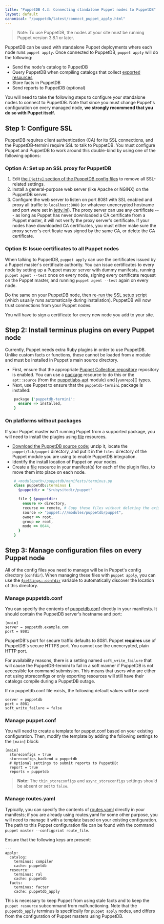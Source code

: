```yaml
---
title: "PuppetDB 4.3: Connecting standalone Puppet nodes to PuppetDB"
layout: default
canonical: "/puppetdb/latest/connect_puppet_apply.html"
---
```


[exported]: {{puppet}}/lang_exported.html
[package]: {{puppet}}/type.html#package
[file]: {{puppet}}/type.html#file
[yumrepo]: {{puppet}}/type.html#yumrepo
[apt]: http://forge.puppetlabs.com/puppetlabs/apt
[puppetdb_download]: http://downloads.puppetlabs.com/puppetdb
[puppetdb_conf]: {{puppet}}/config_file_puppetdb.html
[routes_yaml]: {{puppet}}/config_file_routes.html
[exported]: {{puppet}}/lang_exported.html
[jetty]: ./configure.html#jetty-http-settings
[ssl_script]: ./maintain_and_tune.html#redo-ssl-setup-after-changing-certificates
[settings_namespace]: {{puppet}}/lang_facts_and_builtin_vars.html#puppet-master-variables
[package_repos]: {{puppet}}/puppet_collections.html

> Note: To use PuppetDB, the nodes at your site must be running Puppet version 3.8.1 or later.

PuppetDB can be used with standalone Puppet deployments where each node runs `puppet apply`. Once connected to PuppetDB, `puppet apply` will do the following:

* Send the node's catalog to PuppetDB
* Query PuppetDB when compiling catalogs that collect [exported resources][exported]
* Store facts in PuppetDB
* Send reports to PuppetDB (optional)

You will need to take the following steps to configure your standalone nodes to connect to PuppetDB. Note that since you must change Puppet's configuration on every managed node, **we strongly recommend that you do so with Puppet itself.**

## Step 1: Configure SSL

PuppetDB requires client authentication (CA) for its SSL connections, and the PuppetDB-termini require SSL to talk to PuppetDB. You must configure Puppet and PuppetDB to work around this double-bind by using one of the following options:

### Option A: Set up an SSL proxy for PuppetDB

1. Edit [the `[jetty]` section of the PuppetDB config files][jetty] to remove all SSL-related settings.
2. Install a general-purpose web server (like Apache or NGINX) on the PuppetDB server.
3. Configure the web server to listen on port 8081 with SSL enabled and proxy all traffic to `localhost:8080` (or whatever unencrypted hostname and port were set in [jetty.ini][jetty]). The proxy server can use any certificate --- as long as Puppet has never downloaded a CA certificate from a Puppet master, it will not verify the proxy server's certificate. If your nodes have downloaded CA certificates, you must either make sure the proxy server's certificate was signed by the same CA, or delete the CA certificate.

### Option B: Issue certificates to all Puppet nodes

When talking to PuppetDB, `puppet apply` can use the certificates issued by a Puppet master's certificate authority. You can issue certificates to every node by setting up a Puppet master server with dummy manifests, running `puppet agent --test` once on every node, signing every certificate request on the Puppet master, and running `puppet agent --test` again on every node.

Do the same on your PuppetDB node, then [re-run the SSL setup script][ssl_script] (which usually runs automatically during installation). PuppetDB will now trust connections from your Puppet nodes.

You will have to sign a certificate for every new node you add to your site.

## Step 2: Install terminus plugins on every Puppet node

Currently, Puppet needs extra Ruby plugins in order to use PuppetDB. Unlike custom facts or functions, these cannot be loaded from a module and must be installed in Puppet's main source directory.

* First, ensure that the appropriate [Puppet Collection repository][package_repos]
  repository is enabled. You can use a [package][] resource to do this or the
  `apt::source` (from the [puppetlabs-apt][apt] module) and [`yumrepo`][] types.
* Next, use Puppet to ensure that the `puppetdb-termini` package is installed:

~~~ ruby
    package {'puppetdb-termini':
      ensure => installed,
    }
~~~

### On platforms without packages

If your Puppet master isn't running Puppet from a supported package, you will need to install the plugins using [file][] resources.

* [Download the PuppetDB source code][puppetdb_download]; unzip it, locate the `puppet/lib/puppet` directory, and put it in the `files` directory of the Puppet module you are using to enable PuppetDB integration.
* Identify the install location of Puppet on your nodes.
* Create a [file][] resource in your manifest(s) for each of the plugin files, to move them into place on each node.

~~~ ruby
    # <modulepath>/puppetdb/manifests/terminus.pp
    class puppetdb::terminus {
      $puppetdir = "$rubysitedir/puppet"

      file { $puppetdir:
        ensure => directory,
        recurse => remote, # Copy these files without deleting the existing files
        source => "puppet:///modules/puppetdb/puppet",
        owner => root,
        group => root,
        mode => 0644,
      }
    }
~~~

## Step 3: Manage configuration files on every Puppet node

All of the config files you need to manage will be in Puppet's config directory (`confdir`). When managing these files with `puppet apply`, you can use the [`$settings::confdir`][settings_namespace] variable to automatically discover the location of this directory.

### Manage puppetdb.conf

You can specify the contents of [puppetdb.conf][puppetdb_conf] directly in your manifests. It should contain the PuppetDB server's hostname and port:

    [main]
    server = puppetdb.example.com
    port = 8081

PuppetDB's port for secure traffic defaults to 8081. Puppet **requires** use of PuppetDB's secure HTTPS port. You cannot use the unencrypted, plain HTTP port.

For availability reasons, there is a setting named `soft_write_failure` that will cause the PuppetDB-termini to fail in a soft manner if PuppetDB is not accessible for command submission. This means that users who are either not using storeconfigs or only exporting resources will still have their catalogs compile during a PuppetDB outage.

If no puppetdb.conf file exists, the following default values will be used:

    server = puppetdb
    port = 8081
    soft_write_failure = false

### Manage puppet.conf

You will need to create a template for puppet.conf based on your existing configuration. Then, modify the template by adding the following settings to the `[main]` block:

    [main]
      storeconfigs = true
      storeconfigs_backend = puppetdb
      # Optional settings to submit reports to PuppetDB:
      report = true
      reports = puppetdb

> **Note:** The `thin_storeconfigs` and `async_storeconfigs` settings should be absent or set to `false`.

### Manage routes.yaml

Typically, you can specify the contents of [routes.yaml][routes_yaml] directly in your manifests; if you are already using routes.yaml for some other purpose, you will need to manage it with a template based on your existing configuration. The path to this Puppet configuration file can be found with the command `puppet master --configprint route_file`.

Ensure that the following keys are present:

    ---
    apply:
      catalog:
        terminus: compiler
        cache: puppetdb
      resource:
        terminus: ral
        cache: puppetdb
      facts:
        terminus: facter
        cache: puppetdb_apply

This is necessary to keep Puppet from using stale facts and to keep the `puppet resource` subcommand from malfunctioning. Note that the `puppetdb_apply` terminus is specifically for `puppet apply` nodes, and differs from the configuration of Puppet masters using PuppetDB.
